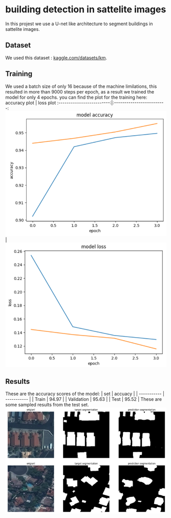 # building detection in sattelite images

In this projest we use a U-net like architecture to segment buildings in sattelite images.

## Dataset

We used this dataset : [kaggle.com/datasets/km](https://www.kaggle.com/datasets/kmader/synthetic-word-ocr).

## Training

We used a batch size of only 16 because of the machine limilations, this resulted in more than 9000 steps per epoch, as a result we trained the model for only 4 epochs.
you can find the plot for the training here:
accuracy plot             |  loss plot
:-------------------------:|:-------------------------:
![assets/building_sat_im_acc.png](https://github.com/ghaith7/building_detection_sattelite_images/blob/main/assets/building_sat_im_acc.PNG)| ![](https://github.com/ghaith7/building_detection_sattelite_images/blob/main/assets/building_sat_im_loss.PNG)

## Results
These are the accuracy scores of the model:
| set | accuacy |
| ----------- | ----------- |
| Train | 94.97 |
| Validation | 95.63 |
| Test | 95.52 |
These are some sampled results from the test set.
![](https://github.com/ghaith7/building_detection_sattelite_images/blob/main/assets/results_sample.PNG)


